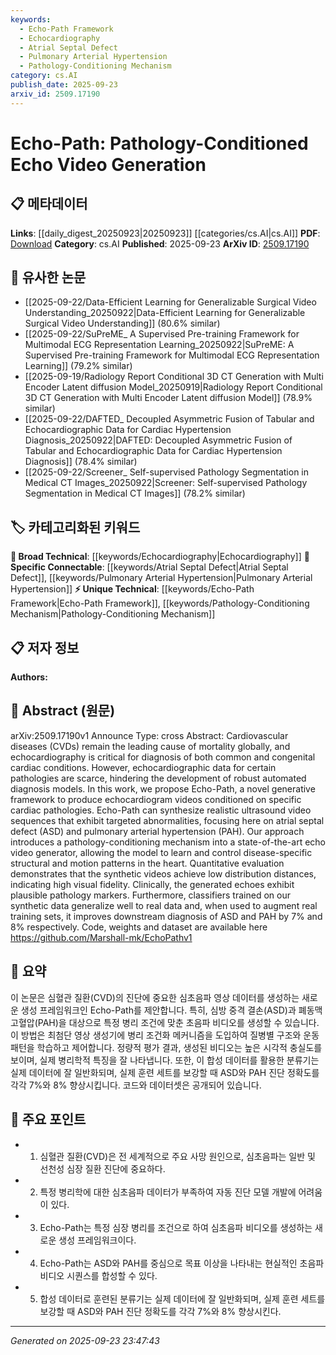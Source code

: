 ```yaml
---
keywords:
  - Echo-Path Framework
  - Echocardiography
  - Atrial Septal Defect
  - Pulmonary Arterial Hypertension
  - Pathology-Conditioning Mechanism
category: cs.AI
publish_date: 2025-09-23
arxiv_id: 2509.17190
---
```


<!-- KEYWORD_LINKING_METADATA:
{
  "processed_timestamp": "2025-09-23T23:47:43.938901",
  "vocabulary_version": "1.0",
  "selected_keywords": [
    "Echo-Path Framework",
    "Echocardiography",
    "Atrial Septal Defect",
    "Pulmonary Arterial Hypertension",
    "Pathology-Conditioning Mechanism"
  ],
  "rejected_keywords": [],
  "similarity_scores": {
    "Echo-Path Framework": 0.8,
    "Echocardiography": 0.75,
    "Atrial Septal Defect": 0.78,
    "Pulmonary Arterial Hypertension": 0.78,
    "Pathology-Conditioning Mechanism": 0.72
  },
  "extraction_method": "AI_prompt_based",
  "budget_applied": true,
  "candidates_json": {
    "candidates": [
      {
        "surface": "Echo-Path",
        "canonical": "Echo-Path Framework",
        "aliases": [
          "EchoPath"
        ],
        "category": "unique_technical",
        "rationale": "Represents a novel generative framework for echocardiogram video synthesis, crucial for linking to research on synthetic data generation.",
        "novelty_score": 0.85,
        "connectivity_score": 0.65,
        "specificity_score": 0.9,
        "link_intent_score": 0.8
      },
      {
        "surface": "echocardiogram videos",
        "canonical": "Echocardiography",
        "aliases": [
          "echo videos",
          "ultrasound videos"
        ],
        "category": "broad_technical",
        "rationale": "Central to the study, linking to broader research in medical imaging and diagnostics.",
        "novelty_score": 0.4,
        "connectivity_score": 0.85,
        "specificity_score": 0.7,
        "link_intent_score": 0.75
      },
      {
        "surface": "atrial septal defect",
        "canonical": "Atrial Septal Defect",
        "aliases": [
          "ASD"
        ],
        "category": "specific_connectable",
        "rationale": "A specific cardiac pathology studied, aiding connections to clinical cardiology research.",
        "novelty_score": 0.55,
        "connectivity_score": 0.8,
        "specificity_score": 0.85,
        "link_intent_score": 0.78
      },
      {
        "surface": "pulmonary arterial hypertension",
        "canonical": "Pulmonary Arterial Hypertension",
        "aliases": [
          "PAH"
        ],
        "category": "specific_connectable",
        "rationale": "Another key pathology in the study, relevant for linking to disease-specific research.",
        "novelty_score": 0.55,
        "connectivity_score": 0.8,
        "specificity_score": 0.85,
        "link_intent_score": 0.78
      },
      {
        "surface": "pathology-conditioning mechanism",
        "canonical": "Pathology-Conditioning Mechanism",
        "aliases": [
          "disease-conditioning mechanism"
        ],
        "category": "unique_technical",
        "rationale": "Innovative mechanism introduced in the study, important for linking to advancements in model conditioning techniques.",
        "novelty_score": 0.7,
        "connectivity_score": 0.6,
        "specificity_score": 0.8,
        "link_intent_score": 0.72
      }
    ],
    "ban_list_suggestions": [
      "cardiovascular diseases",
      "diagnosis models"
    ]
  },
  "decisions": [
    {
      "candidate_surface": "Echo-Path",
      "resolved_canonical": "Echo-Path Framework",
      "decision": "linked",
      "scores": {
        "novelty": 0.85,
        "connectivity": 0.65,
        "specificity": 0.9,
        "link_intent": 0.8
      }
    },
    {
      "candidate_surface": "echocardiogram videos",
      "resolved_canonical": "Echocardiography",
      "decision": "linked",
      "scores": {
        "novelty": 0.4,
        "connectivity": 0.85,
        "specificity": 0.7,
        "link_intent": 0.75
      }
    },
    {
      "candidate_surface": "atrial septal defect",
      "resolved_canonical": "Atrial Septal Defect",
      "decision": "linked",
      "scores": {
        "novelty": 0.55,
        "connectivity": 0.8,
        "specificity": 0.85,
        "link_intent": 0.78
      }
    },
    {
      "candidate_surface": "pulmonary arterial hypertension",
      "resolved_canonical": "Pulmonary Arterial Hypertension",
      "decision": "linked",
      "scores": {
        "novelty": 0.55,
        "connectivity": 0.8,
        "specificity": 0.85,
        "link_intent": 0.78
      }
    },
    {
      "candidate_surface": "pathology-conditioning mechanism",
      "resolved_canonical": "Pathology-Conditioning Mechanism",
      "decision": "linked",
      "scores": {
        "novelty": 0.7,
        "connectivity": 0.6,
        "specificity": 0.8,
        "link_intent": 0.72
      }
    }
  ]
}
-->

# Echo-Path: Pathology-Conditioned Echo Video Generation

## 📋 메타데이터

**Links**: [[daily_digest_20250923|20250923]] [[categories/cs.AI|cs.AI]]
**PDF**: [Download](https://arxiv.org/pdf/2509.17190.pdf)
**Category**: cs.AI
**Published**: 2025-09-23
**ArXiv ID**: [2509.17190](https://arxiv.org/abs/2509.17190)

## 🔗 유사한 논문
- [[2025-09-22/Data-Efficient Learning for Generalizable Surgical Video Understanding_20250922|Data-Efficient Learning for Generalizable Surgical Video Understanding]] (80.6% similar)
- [[2025-09-22/SuPreME_ A Supervised Pre-training Framework for Multimodal ECG Representation Learning_20250922|SuPreME: A Supervised Pre-training Framework for Multimodal ECG Representation Learning]] (79.2% similar)
- [[2025-09-19/Radiology Report Conditional 3D CT Generation with Multi Encoder Latent diffusion Model_20250919|Radiology Report Conditional 3D CT Generation with Multi Encoder Latent diffusion Model]] (78.9% similar)
- [[2025-09-22/DAFTED_ Decoupled Asymmetric Fusion of Tabular and Echocardiographic Data for Cardiac Hypertension Diagnosis_20250922|DAFTED: Decoupled Asymmetric Fusion of Tabular and Echocardiographic Data for Cardiac Hypertension Diagnosis]] (78.4% similar)
- [[2025-09-22/Screener_ Self-supervised Pathology Segmentation in Medical CT Images_20250922|Screener: Self-supervised Pathology Segmentation in Medical CT Images]] (78.2% similar)

## 🏷️ 카테고리화된 키워드
**🧠 Broad Technical**: [[keywords/Echocardiography|Echocardiography]]
**🔗 Specific Connectable**: [[keywords/Atrial Septal Defect|Atrial Septal Defect]], [[keywords/Pulmonary Arterial Hypertension|Pulmonary Arterial Hypertension]]
**⚡ Unique Technical**: [[keywords/Echo-Path Framework|Echo-Path Framework]], [[keywords/Pathology-Conditioning Mechanism|Pathology-Conditioning Mechanism]]

## 📋 저자 정보

**Authors:** 

## 📄 Abstract (원문)

arXiv:2509.17190v1 Announce Type: cross 
Abstract: Cardiovascular diseases (CVDs) remain the leading cause of mortality globally, and echocardiography is critical for diagnosis of both common and congenital cardiac conditions. However, echocardiographic data for certain pathologies are scarce, hindering the development of robust automated diagnosis models. In this work, we propose Echo-Path, a novel generative framework to produce echocardiogram videos conditioned on specific cardiac pathologies. Echo-Path can synthesize realistic ultrasound video sequences that exhibit targeted abnormalities, focusing here on atrial septal defect (ASD) and pulmonary arterial hypertension (PAH). Our approach introduces a pathology-conditioning mechanism into a state-of-the-art echo video generator, allowing the model to learn and control disease-specific structural and motion patterns in the heart. Quantitative evaluation demonstrates that the synthetic videos achieve low distribution distances, indicating high visual fidelity. Clinically, the generated echoes exhibit plausible pathology markers. Furthermore, classifiers trained on our synthetic data generalize well to real data and, when used to augment real training sets, it improves downstream diagnosis of ASD and PAH by 7\% and 8\% respectively. Code, weights and dataset are available here https://github.com/Marshall-mk/EchoPathv1

## 📝 요약

이 논문은 심혈관 질환(CVD)의 진단에 중요한 심초음파 영상 데이터를 생성하는 새로운 생성 프레임워크인 Echo-Path를 제안합니다. 특히, 심방 중격 결손(ASD)과 폐동맥 고혈압(PAH)을 대상으로 특정 병리 조건에 맞춘 초음파 비디오를 생성할 수 있습니다. 이 방법은 최첨단 영상 생성기에 병리 조건화 메커니즘을 도입하여 질병별 구조와 운동 패턴을 학습하고 제어합니다. 정량적 평가 결과, 생성된 비디오는 높은 시각적 충실도를 보이며, 실제 병리학적 특징을 잘 나타냅니다. 또한, 이 합성 데이터를 활용한 분류기는 실제 데이터에 잘 일반화되며, 실제 훈련 세트를 보강할 때 ASD와 PAH 진단 정확도를 각각 7%와 8% 향상시킵니다. 코드와 데이터셋은 공개되어 있습니다.

## 🎯 주요 포인트

- 1. 심혈관 질환(CVD)은 전 세계적으로 주요 사망 원인으로, 심초음파는 일반 및 선천성 심장 질환 진단에 중요하다.
- 2. 특정 병리학에 대한 심초음파 데이터가 부족하여 자동 진단 모델 개발에 어려움이 있다.
- 3. Echo-Path는 특정 심장 병리를 조건으로 하여 심초음파 비디오를 생성하는 새로운 생성 프레임워크이다.
- 4. Echo-Path는 ASD와 PAH를 중심으로 목표 이상을 나타내는 현실적인 초음파 비디오 시퀀스를 합성할 수 있다.
- 5. 합성 데이터로 훈련된 분류기는 실제 데이터에 잘 일반화되며, 실제 훈련 세트를 보강할 때 ASD와 PAH 진단 정확도를 각각 7%와 8% 향상시킨다.


---

*Generated on 2025-09-23 23:47:43*